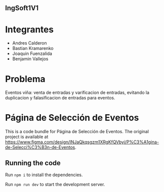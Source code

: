 ## IngSoft1V1

# Integrantes
- Andres Calderon
- Bastian Kramarenko
- Joaquin Fuenzalida
- Benjamin Vallejos

# Problema
Eventos viña: venta de entradas y varificacion de entradas, evitando la duplicacion y falasificacion de entradas para eventos.

  # Página de Selección de Eventos

  This is a code bundle for Página de Selección de Eventos. The original project is available at https://www.figma.com/design/lNJaQkqsgzm1XRgKfQVbyi/P%C3%A1gina-de-Selecci%C3%B3n-de-Eventos.

  ## Running the code

  Run `npm i` to install the dependencies.

  Run `npm run dev` to start the development server.
  
